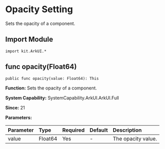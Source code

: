 # Opacity Setting

Sets the opacity of a component.

## Import Module

```cangjie
import kit.ArkUI.*
```

## func opacity(Float64)

```cangjie
public func opacity(value: Float64): This
```

**Function:** Sets the opacity of a component.

**System Capability:** SystemCapability.ArkUI.ArkUI.Full

**Since:** 21

**Parameters:**

| Parameter | Type   | Required | Default | Description       |
|:----------|:-------|:---------|:--------|:------------------|
| value     | Float64| Yes      | -       | The opacity value.|